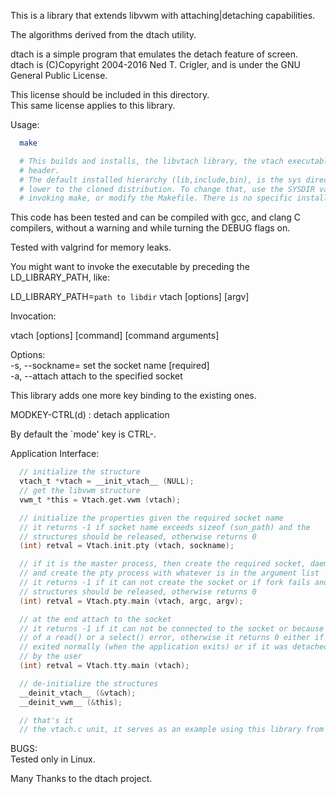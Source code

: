 This is a library that extends libvwm with attaching|detaching capabilities.

The algorithms derived from the dtach utility.  

dtach is a simple program that emulates the detach feature of screen.  
dtach is (C)Copyright 2004-2016 Ned T. Crigler, and is under the GNU General
Public License.  

This license should be included in this directory.  
This same license applies to this library.  

Usage:
```sh
  make

  # This builds and installs, the libvtach library, the vtach executable and the required
  # header.
  # The default installed hierarchy (lib,include,bin), is the sys directory one level
  # lower to the cloned distribution. To change that, use the SYSDIR variable when
  # invoking make, or modify the Makefile. There is no specific install target.

```

This code has been tested and can be compiled with gcc, and clang C compilers,
without a warning and while turning the DEBUG flags on.  

Tested with valgrind for memory leaks.  

You might want to invoke the executable by preceding the LD_LIBRARY_PATH, like:  

  LD_LIBRARY_PATH=`path to libdir` vtach [options] [argv]  

Invocation:  

  vtach [options] [command] [command arguments]  

  Options:  
      -s, --sockname=     set the socket name [required]  
      -a, --attach        attach to the specified socket  

This library adds one more key binding to the existing ones.

MODKEY-CTRL(d)           : detach application   

By default the `mode' key is CTRL-\.

Application Interface:
```C
  // initialize the structure
  vtach_t *vtach = __init_vtach__ (NULL);
  // get the libvwm structure
  vwm_t *this = Vtach.get.vwm (vtach);

  // initialize the properties given the required socket name
  // it returns -1 if socket name exceeds sizeof (sun_path) and the
  // structures should be released, otherwise returns 0
  (int) retval = Vtach.init.pty (vtach, sockname);

  // if it is the master process, then create the required socket, daemonize
  // and create the pty process with whatever is in the argument list 
  // it returns -1 if it can not create the socket or if fork fails and the
  // structures should be released, otherwise returns 0
  (int) retval = Vtach.pty.main (vtach, argc, argv);

  // at the end attach to the socket
  // it returns -1 if it can not be connected to the socket or because
  // of a read() or a select() error, otherwise it returns 0 either if it was
  // exited normally (when the application exits) or if it was detached
  // by the user
  (int) retval = Vtach.tty.main (vtach);

  // de-initialize the structures
  __deinit_vtach__ (&vtach);
  __deinit_vwm__ (&this);

  // that's it
  // the vtach.c unit, it serves as an example using this library from C
```

BUGS:  
Tested only in Linux.  

Many Thanks to the dtach project.
